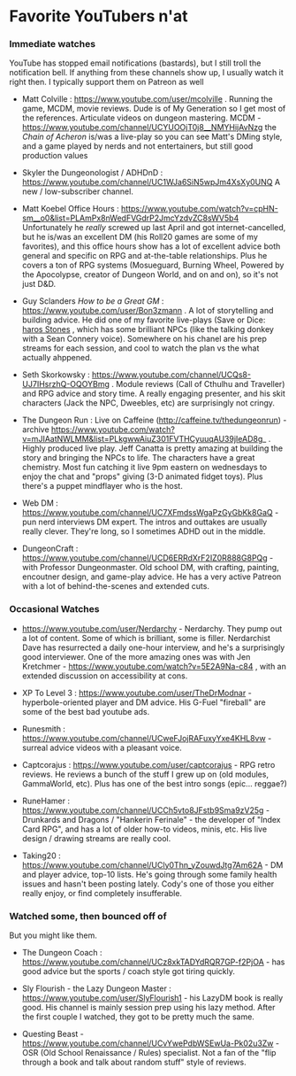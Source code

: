# Favorite YouTubers n'at


### Immediate watches

YouTube has stopped email notifications (bastards), but I still troll the notification bell.
If anything from these channels show up, I usually watch it right then.  I typically support
them on Patreon as well

* Matt Colville : https://www.youtube.com/user/mcolville . Running the game, MCDM, movie reviews.
  Dude is of My Generation so I get most of the references.  Articulate videos on dungeon
  mastering.  MCDM - https://www.youtube.com/channel/UCYUOOjT0j8__NMYHijAvNzg the _Chain of
  Acheron_ is/was a live-play so you can see Matt's DMing style, and a game played by nerds
  and not entertainers, but still good production values

* Skyler the Dungeonologist / ADHDnD : https://www.youtube.com/channel/UC1WJa6SiN5wpJm4XsXy0UNQ
  A new / low-subscriber channel.

* Matt Koebel Office Hours : https://www.youtube.com/watch?v=cpHN-sm__o0&list=PLAmPx8nWedFVGdrP2JmcYzdvZC8sWV5b4
  Unfortunately he _really_ screwed up last April and got internet-cancelled, but he is/was an excellent
  DM (his Roll20 games are some of my favorites), and this office hours show has a lot of excellent advice
  both general and specific on RPG and at-the-table relationships.  Plus he covers a ton of
  RPG systems (Mosueguard, Burning Wheel, Powered by the Apocolypse, creator of Dungeon World,
  and on and on), so it's not just D&D.

* Guy Sclanders _How to be a Great GM_ : https://www.youtube.com/user/Bon3zmann . A lot of 
  storytelling and building advice.  He did one of my favorite live-plays 
  (Save or Dice: [haros Stones](https://www.youtube.com/watch?v=q02LrG0Cpq8&list=PLxKZIGQZ0G2Y5aBzLq2a_PzSY7Km4DYA1) , which has some brilliant NPCs (like the talking donkey with a Sean Connery voice). Somewhere
  on his chanel are his prep streams for each session, and cool to watch the plan vs the what
  actually ahppened.

* Seth Skorkowsky : https://www.youtube.com/channel/UCQs8-UJ7IHsrzhQ-OQOYBmg . Module reviews
  (Call of Cthulhu and Traveller) and RPG advice and story time. A really engaging presenter,
  and his skit characters (Jack the NPC, Dweebles, etc) are surprisingly not cringy. 


* The Dungeon Run : Live on Caffeine (http://caffeine.tv/thedungeonrun) - archive  https://www.youtube.com/watch?v=mJIAatNWLMM&list=PLkgwwAiuZ301FVTHCyuuqAU39jIeAD8g_ . Highly produced live play.  Jeff Canatta is
  pretty amazing at building the story and bringing the NPCs to life.  The characters have a
  great chemistry.  Most fun catching it live 9pm eastern on wednesdays to enjoy the chat
  and "props" giving (3-D animated fidget toys).  Plus there's a puppet mindflayer who is the
  host.

* Web DM : https://www.youtube.com/channel/UC7XFmdssWgaPzGyGbKk8GaQ - pun nerd interviews
  DM expert.  The intros and outtakes are usually really clever.  They're long, so I sometimes
  ADHD out in the middle.

* DungeonCraft : https://www.youtube.com/channel/UCD6ERRdXrF2IZ0R888G8PQg - with Professor
  Dungeonmaster.  Old school DM, with crafting, painting, encoutner design, and game-play
  advice.  He has a very active Patreon with a lot of behind-the-scenes and extended cuts.


### Occasional Watches

* https://www.youtube.com/user/Nerdarchy - Nerdarchy. They pump out a lot of content. Some of
  which is brilliant, some is filler.  Nerdarchist Dave has resurrected a daily one-hour
  interview, and he's a surprisingly good interviewer.  One of the more amazing ones was
  with Jen Kretchmer - https://www.youtube.com/watch?v=5E2A9Na-c84 , with an extended discussion
  on accessibility at cons.

* XP To Level 3 : https://www.youtube.com/user/TheDrModnar - hyperbole-oriented player and
  DM advice.  His G-Fuel "fireball" are some of the best bad youtube ads.

* Runesmith : https://www.youtube.com/channel/UCweFJojRAFuxyYxe4KHL8vw - surreal advice videos
  with a pleasant voice.

* Captcorajus : https://www.youtube.com/user/captcorajus - RPG retro reviews.  He reviews 
  a bunch of the stuff I grew up on (old modules, GammaWorld, etc). Plus has one of the best
  intro songs (epic... reggae?)

* RuneHamer : https://www.youtube.com/channel/UCCh5vto8JFstb9Sma9zV25g - Drunkards and Dragons /
  "Hankerin Ferinale" - the developer of "Index Card RPG", and has a lot of older how-to
  videos, minis, etc.  His live design / drawing streams are really cool.

* Taking20 : https://www.youtube.com/channel/UCly0Thn_yZouwdJtg7Am62A - DM and player advice,
  top-10 lists.  He's going through some family health issues and hasn't been posting lately.
  Cody's one of those you either really enjoy, or find completely insufferable.


### Watched some, then bounced off of

But you might like them.

* The Dungeon Coach : https://www.youtube.com/channel/UCz8xkTADYdRQR7GP-f2PjOA - has good advice
  but the sports / coach style got tiring quickly.

* Sly Flourish - the Lazy Dungeon Master : https://www.youtube.com/user/SlyFlourish1 - his LazyDM
  book is really good.  His channel is mainly session prep using his lazy method. After the
  first couple I watched, they got to be pretty much the same.

* Questing Beast - https://www.youtube.com/channel/UCvYwePdbWSEwUa-Pk02u3Zw - OSR (Old School
  Renaissance / Rules) specialist.  Not a fan of the "flip through a book and talk about
  random stuff" style of reviews.

